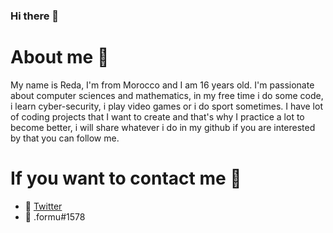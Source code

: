 ### Hi there 👋

# About me 🎯
My name is Reda, I'm from Morocco and I am 16 years old.
I'm passionate about computer sciences and mathematics, in my free time i do some code, i learn cyber-security, i play video games or i do sport sometimes.
I have lot of coding projects that I want to create and that's why I practice a lot to become better, i will share whatever i do in my github if you are interested by that you can follow me.

# If you want to contact me 🎯
- 🎈 <a href="https://twitter.com/redafraise">Twitter</a> 
- 🎈 .formu#1578 
